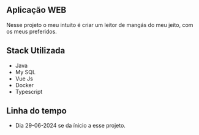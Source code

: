 ## Aplicação WEB 

Nesse projeto o meu intuito é criar um leitor de mangás do meu jeito, com os meus preferidos.

## Stack Utilizada

- Java
- My SQL
- Vue Js
- Docker
- Typescript

## Linha do tempo

- Dia 29-06-2024 se da ínicio a esse projeto.
